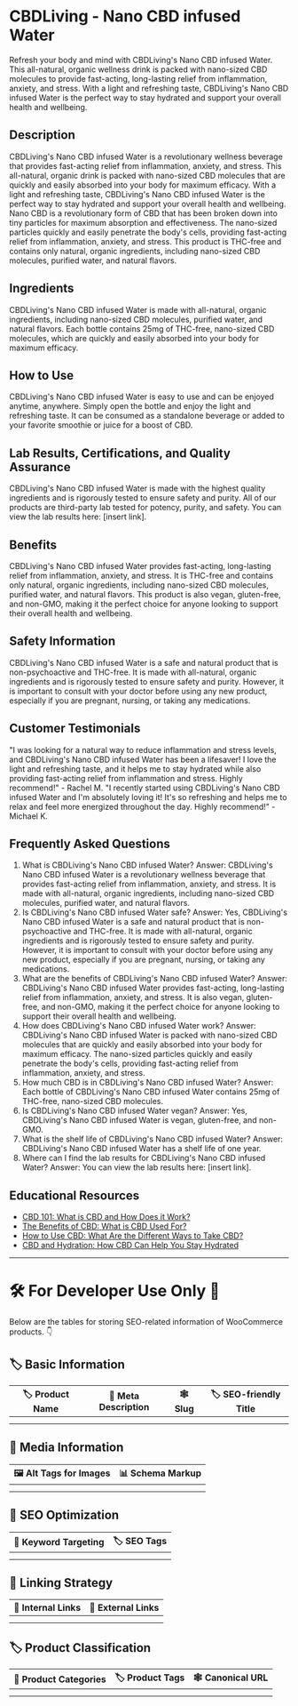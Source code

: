 # CBDLiving - Nano CBD infused Water
Refresh your body and mind with CBDLiving's Nano CBD infused Water. This all-natural, organic wellness drink is packed with nano-sized CBD molecules to provide fast-acting, long-lasting relief from inflammation, anxiety, and stress. With a light and refreshing taste, CBDLiving's Nano CBD infused Water is the perfect way to stay hydrated and support your overall health and wellbeing.
## Description
CBDLiving's Nano CBD infused Water is a revolutionary wellness beverage that provides fast-acting relief from inflammation, anxiety, and stress. This all-natural, organic drink is packed with nano-sized CBD molecules that are quickly and easily absorbed into your body for maximum efficacy. With a light and refreshing taste, CBDLiving's Nano CBD infused Water is the perfect way to stay hydrated and support your overall health and wellbeing.
Nano CBD is a revolutionary form of CBD that has been broken down into tiny particles for maximum absorption and effectiveness. The nano-sized particles quickly and easily penetrate the body's cells, providing fast-acting relief from inflammation, anxiety, and stress. This product is THC-free and contains only natural, organic ingredients, including nano-sized CBD molecules, purified water, and natural flavors.
## Ingredients
CBDLiving's Nano CBD infused Water is made with all-natural, organic ingredients, including nano-sized CBD molecules, purified water, and natural flavors. Each bottle contains 25mg of THC-free, nano-sized CBD molecules, which are quickly and easily absorbed into your body for maximum efficacy. 
## How to Use
CBDLiving's Nano CBD infused Water is easy to use and can be enjoyed anytime, anywhere. Simply open the bottle and enjoy the light and refreshing taste. It can be consumed as a standalone beverage or added to your favorite smoothie or juice for a boost of CBD. 
## Lab Results, Certifications, and Quality Assurance
CBDLiving's Nano CBD infused Water is made with the highest quality ingredients and is rigorously tested to ensure safety and purity. All of our products are third-party lab tested for potency, purity, and safety. You can view the lab results here: [insert link]. 
## Benefits
CBDLiving's Nano CBD infused Water provides fast-acting, long-lasting relief from inflammation, anxiety, and stress. It is THC-free and contains only natural, organic ingredients, including nano-sized CBD molecules, purified water, and natural flavors. This product is also vegan, gluten-free, and non-GMO, making it the perfect choice for anyone looking to support their overall health and wellbeing. 
## Safety Information
CBDLiving's Nano CBD infused Water is a safe and natural product that is non-psychoactive and THC-free. It is made with all-natural, organic ingredients and is rigorously tested to ensure safety and purity. However, it is important to consult with your doctor before using any new product, especially if you are pregnant, nursing, or taking any medications. 
## Customer Testimonials
"I was looking for a natural way to reduce inflammation and stress levels, and CBDLiving's Nano CBD infused Water has been a lifesaver! I love the light and refreshing taste, and it helps me to stay hydrated while also providing fast-acting relief from inflammation and stress. Highly recommend!" - Rachel M.
"I recently started using CBDLiving's Nano CBD infused Water and I'm absolutely loving it! It's so refreshing and helps me to relax and feel more energized throughout the day. Highly recommend!" - Michael K.
## Frequently Asked Questions
1. What is CBDLiving's Nano CBD infused Water?
Answer: CBDLiving's Nano CBD infused Water is a revolutionary wellness beverage that provides fast-acting relief from inflammation, anxiety, and stress. It is made with all-natural, organic ingredients, including nano-sized CBD molecules, purified water, and natural flavors.
2. Is CBDLiving's Nano CBD infused Water safe?
Answer: Yes, CBDLiving's Nano CBD infused Water is a safe and natural product that is non-psychoactive and THC-free. It is made with all-natural, organic ingredients and is rigorously tested to ensure safety and purity. However, it is important to consult with your doctor before using any new product, especially if you are pregnant, nursing, or taking any medications.
3. What are the benefits of CBDLiving's Nano CBD infused Water?
Answer: CBDLiving's Nano CBD infused Water provides fast-acting, long-lasting relief from inflammation, anxiety, and stress. It is also vegan, gluten-free, and non-GMO, making it the perfect choice for anyone looking to support their overall health and wellbeing.
4. How does CBDLiving's Nano CBD infused Water work?
Answer: CBDLiving's Nano CBD infused Water is packed with nano-sized CBD molecules that are quickly and easily absorbed into your body for maximum efficacy. The nano-sized particles quickly and easily penetrate the body's cells, providing fast-acting relief from inflammation, anxiety, and stress.
5. How much CBD is in CBDLiving's Nano CBD infused Water?
Answer: Each bottle of CBDLiving's Nano CBD infused Water contains 25mg of THC-free, nano-sized CBD molecules. 
6. Is CBDLiving's Nano CBD infused Water vegan?
Answer: Yes, CBDLiving's Nano CBD infused Water is vegan, gluten-free, and non-GMO. 
7. What is the shelf life of CBDLiving's Nano CBD infused Water?
Answer: CBDLiving's Nano CBD infused Water has a shelf life of one year.
8. Where can I find the lab results for CBDLiving's Nano CBD infused Water?
Answer: You can view the lab results here: [insert link].
## Educational Resources
- [CBD 101: What is CBD and How Does it Work?](https://www.cbdliving.com/blogs/cbd-news/cbd-101-what-is-cbd-and-how-does-it-work)
- [The Benefits of CBD: What is CBD Used For?](https://www.cbdliving.com/blogs/cbd-news/the-benefits-of-cbd-what-is-cbd-used-for)
- [How to Use CBD: What Are the Different Ways to Take CBD?](https://www.cbdliving.com/blogs/cbd-news/how-to-use-cbd-what-are-the-different-ways-to-take-cbd)
- [CBD and Hydration: How CBD Can Help You Stay Hydrated](https://www.cbdliving.com/blogs/cbd-news/cbd-and-hydration-how-cbd-can-help-you-stay-hydrated)

---

# 🛠️ For Developer Use Only 🔐

Below are the tables for storing SEO-related information of WooCommerce products. 👇

## 🏷️ Basic Information 

| 🏷️ Product Name | 📝 Meta Description | 🕸️ Slug | 🏷️ SEO-friendly Title |
| -------------- | ------------------ | ------ | ---------------------- |
|                |                    |        |                        |
|                |                    |        |                        |

## 📸 Media Information

| 🖼️ Alt Tags for Images | 📊 Schema Markup |
| --------------------- | --------------- |
|                       |                 |
|                       |                 |

## 🔎 SEO Optimization

| 🎯 Keyword Targeting | 🏷️ SEO Tags |
| ------------------- | ---------- |
|                     |            |
|                     |            |

## 🔗 Linking Strategy 

| 🔗 Internal Links | 🔗 External Links |
| ---------------- | ---------------- |
|                  |                  |
|                  |                  |

## 🏷️ Product Classification 

| 📂 Product Categories | 🏷️ Product Tags | 🕸️ Canonical URL |
| ------------------ | ------------ | ------------- |
|                    |              |               |
|                    |              |               |
